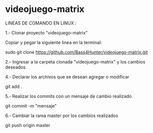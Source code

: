 # videojuego-matrix
LINEAS DE COMANDO EN LINUX :

1.- Clonar proyecto "videojuego-matrix"

Copiar y pegar la siguiente linea en la terminal: 

sudo git clone https://github.com/Bass4Hunter/videojuego-matrix.git

2.- Ingresar a la carpeta clonada "videojuego-matrix" y los cambios deseados.

4.- Declarar los archivos que se desean agregar o modificar 

git add  .

5.- Realizar los commits con un mensaje de cambio realizado

git commit -m "mensaje"

6.- Cambiar la rama master por los cambios realizados

git push origin master
